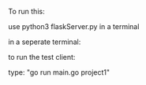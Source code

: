 To run this: 

use python3 flaskServer.py in a terminal

in a seperate terminal:

to run the test client:

type: "go run main.go project1" 
